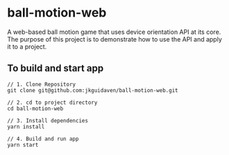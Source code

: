 # ball-motion-web

A web-based ball motion game that uses device orientation API at its core.
The purpose of this project is to demonstrate how to use the API and apply
it to a project.

## To build and start app

```
// 1. Clone Repository
git clone git@github.com:jkguidaven/ball-motion-web.git

// 2. cd to project directory
cd ball-motion-web

// 3. Install dependencies
yarn install

// 4. Build and run app
yarn start
```
